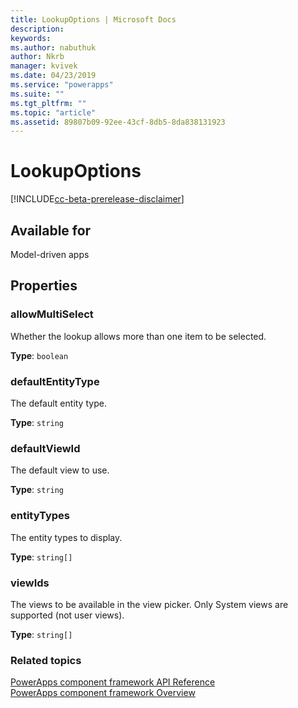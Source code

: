 ```yaml
---
title: LookupOptions | Microsoft Docs
description: 
keywords:
ms.author: nabuthuk
author: Nkrb
manager: kvivek
ms.date: 04/23/2019
ms.service: "powerapps"
ms.suite: ""
ms.tgt_pltfrm: ""
ms.topic: "article"
ms.assetid: 89807b09-92ee-43cf-8db5-8da838131923
---
```


# LookupOptions

[!INCLUDE[cc-beta-prerelease-disclaimer](../../../includes/cc-beta-prerelease-disclaimer.md)]

## Available for 

Model-driven apps

## Properties

### allowMultiSelect

Whether the lookup allows more than one item to be selected.

**Type**: `boolean`

### defaultEntityType

The default entity type.

**Type**: `string`

### defaultViewId

The default view to use.

**Type**: `string`

### entityTypes

The entity types to display.

**Type**: `string[]`

### viewIds

The views to be available in the view picker. Only System views are supported (not user views).

**Type**: `string[]`


### Related topics

[PowerApps component framework API Reference](../reference/index.md)<br/>
[PowerApps component framework Overview](../overview.md)